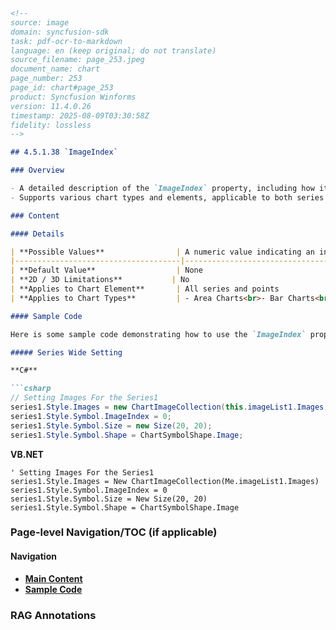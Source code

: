 ```markdown
<!--
source: image
domain: syncfusion-sdk
task: pdf-ocr-to-markdown
language: en (keep original; do not translate)
source_filename: page_253.jpeg
document_name: chart
page_number: 253
page_id: chart#page_253
product: Syncfusion Winforms
version: 11.4.0.26
timestamp: 2025-08-09T03:30:58Z
fidelity: lossless
-->

## 4.5.1.38 `ImageIndex`

### Overview

- A detailed description of the `ImageIndex` property, including how it gets or sets the image index from the associated `ImageList` property.
- Supports various chart types and elements, applicable to both series and points without any 2D/3D limitations.

### Content

#### Details

| **Possible Values**                | A numeric value indicating an index of the image list. |
|-------------------------------------|---------------------------------------------------------|
| **Default Value**                  | None                                                   |
| **2D / 3D Limitations**           | No                                                     |
| **Applies to Chart Element**       | All series and points                                  |
| **Applies to Chart Types**         | - Area Charts<br>- Bar Charts<br>- Bubble Chart<br>- Column Charts<br>- Line Charts<br>- Candle Chart<br>- Renko chart<br>- Three Line Break Chart<br>- Box and Whisker Chart<br>- Gantt Chart<br>- Tornado Chart<br>- Polar and Radial Chart                                   |

#### Sample Code

Here is some sample code demonstrating how to use the `ImageIndex` property.

##### Series Wide Setting

**C#**

```csharp
// Setting Images For the Series1
series1.Style.Images = new ChartImageCollection(this.imageList1.Images);
series1.Style.Symbol.ImageIndex = 0;
series1.Style.Symbol.Size = new Size(20, 20);
series1.Style.Symbol.Shape = ChartSymbolShape.Image;
```

**VB.NET**

```vb.net
' Setting Images For the Series1
series1.Style.Images = New ChartImageCollection(Me.imageList1.Images)
series1.Style.Symbol.ImageIndex = 0
series1.Style.Symbol.Size = New Size(20, 20)
series1.Style.Symbol.Shape = ChartSymbolShape.Image
```

### Page-level Navigation/TOC (if applicable)
#### Navigation
- [**Main Content**](#4.5.1.38-imageindex)
- [**Sample Code**](#series-wide-setting)

### RAG Annotations
<!-- tags: [syncfusion, winforms, chart, imagelist, imagindex, series, points] keywords: [imagindex, imageindex, imagelist, series, points, charttypes] -->
```